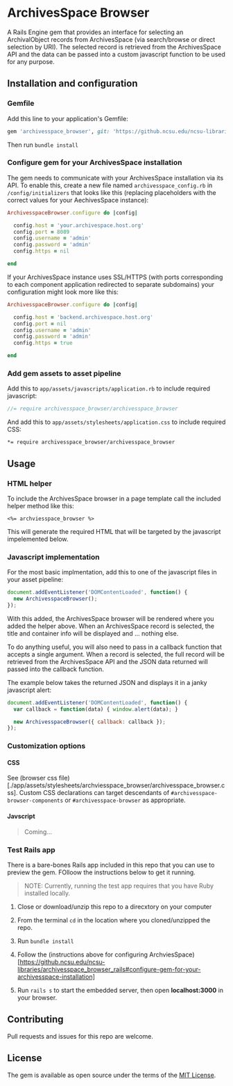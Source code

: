 # ArchivesSpace Browser
A Rails Engine gem that provides an interface for selecting an ArchivalObject records from ArchivesSpace (via search/browse or direct selection by URI). The selected record is retrieved from the ArchivesSpace API and the data can be passed into a custom javascript function to be used for any purpose.

## Installation and configuration

### Gemfile

Add this line to your application's Gemfile:

```ruby
gem 'archivesspace_browser', git: 'https://github.ncsu.edu/ncsu-libraries/archivesspace_browser_rails.git'
```

Then run `bundle install`

### Configure gem for your ArchivesSpace installation

The gem needs to communicate with your ArchivesSpace installation via its API.
To enable this, create a new file named `archivesspace_config.rb` in `/config/initializers` that looks like this (replacing placeholders with the correct values for your AechivesSpace instance):

```ruby
ArchivesspaceBrowser.configure do |config|

  config.host = 'your.archivespace.host.org'
  config.port = 8089
  config.username = 'admin'
  config.password = 'admin'
  config.https = nil

end
```

If your ArchivesSpace instance uses SSL/HTTPS (with ports corresponding to each component application redirected to separate subdomains) your configuration might look more like this:

```ruby
ArchivesspaceBrowser.configure do |config|

  config.host = 'backend.archivespace.host.org'
  config.port = nil
  config.username = 'admin'
  config.password = 'admin'
  config.https = true

end
```


### Add gem assets to asset pipeline

Add this to `app/assets/javascripts/application.rb` to include required javascript:

```js
//= require archivesspace_browser/archivesspace_browser
```

And add this to `app/assets/stylesheets/application.css` to include required CSS:

```
*= require archivesspace_browser/archivesspace_browser
```


## Usage

### HTML helper

To include the ArchivesSpace browser in a page template call the included helper method like this:

```
<%= archviesspace_browser %>
```

This will generate the required HTML that will be targeted by the javascript impelemented below.


### Javascript implementation

For the most basic implmentation, add this to one of the javascript files in your asset pipeline:

```js
document.addEventListener('DOMContentLoaded', function() {
  new ArchivesspaceBrowser();
});
```

With this added, the ArchivesSpace browser will be rendered where you added the helper above. When an ArchivesSpace record is selected, the title and container info will be displayed and ... nothing else.

To do anything useful, you will also need to pass in a callback function that accepts a single argument. When a record is selected, the full record will be retrieved from the ArchivesSpace API and the JSON data returned will passed into the callback function.

The example below takes the returned JSON and displays it in a janky javascript alert:

```js
document.addEventListener('DOMContentLoaded', function() {
  var callback = function(data) { window.alert(data); }

  new ArchivesspaceBrowser({ callback: callback });
});
```

### Customization options

#### CSS

See (browser css file)[./app/assets/stylesheets/archviesspace_browser/archivesspace_browser.css]. Custom CSS declarations can target descendants of `#archivesspace-browser-components` or `#archivesspace-browser` as appropriate.

#### Javscript

> Coming...


### Test Rails app

There is a bare-bones Rails app included in this repo that you can use to preview the gem. FOlloow the instructions below to get it running.

> NOTE: Currently, running the test app requires that you have Ruby installed locally.

1. Close or download/unzip this repo to a direcxtory on your computer

2. From the terminal `cd` in the location where you cloned/unzipped the repo.

3. Run `bundle install`

4. Follow the (instructions above for configuring ArchviesSpace)[https://github.ncsu.edu/ncsu-libraries/archivesspace_browser_rails#configure-gem-for-your-archivesspace-installation]

5. Run `rails s` to start the embedded server, then open **localhost:3000** in your browser.


## Contributing

Pull requests and issues for this repo are welcome.


## License

The gem is available as open source under the terms of the [MIT License](./MIT-LICENSE).
